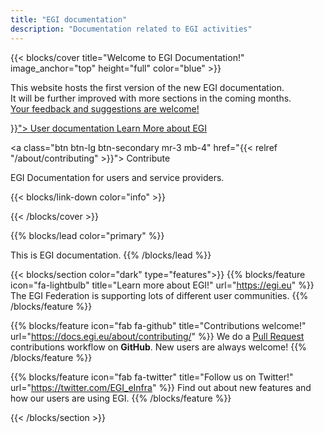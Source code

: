 ```yaml
---
title: "EGI documentation"
description: "Documentation related to EGI activities"
---
```


{{< blocks/cover title="Welcome to EGI Documentation!" image_anchor="top" height="full" color="blue" >}}

  <p class="lead mt-5">
    This website hosts the first version of the new EGI documentation.<br />
    It will be further improved with more sections in the coming months.<br />
    <a href="https://github.com/EGI-Foundation/documentation/issues/new">Your
    feedback and suggestions are welcome!</a>
  </p>

<div class="mx-auto">
  <a class="btn btn-lg btn-primary mr-3 mb-4" href="{{< relref "/users" >}}">
    User documentation <i class="fas fa-arrow-alt-circle-right ml-2"></i>
  </a>

  <a class="btn btn-lg btn-primary mr-3 mb-4" href="https://www.egi.eu">
    Learn More about EGI <i class="fas fa-arrow-alt-circle-right ml-2"></i>
  </a>

  <a class="btn btn-lg btn-secondary mr-3 mb-4" href="{{< relref "/about/contributing" >}}">
    Contribute <i class="fab fa-github ml-2 "></i>
  </a>
  <p class="lead mt-5">EGI Documentation for users and service providers.</p>

{{< blocks/link-down color="info" >}}

</div>
{{< /blocks/cover >}}

{{% blocks/lead color="primary" %}}

This is EGI documentation.
{{% /blocks/lead %}}

{{< blocks/section color="dark" type="features">}}
{{% blocks/feature icon="fa-lightbulb" title="Learn more about EGI!" url="https://egi.eu" %}}
The EGI Federation is supporting lots of different user communities.
{{% /blocks/feature %}}

{{% blocks/feature icon="fab fa-github" title="Contributions welcome!" url="https://docs.egi.eu/about/contributing/" %}}
We do a [Pull Request](https://github.com/EGI-Foundation/documentation/pulls)
contributions workflow on **GitHub**. New users are always welcome!
{{% /blocks/feature %}}

{{% blocks/feature icon="fab fa-twitter" title="Follow us on Twitter!" url="https://twitter.com/EGI_eInfra" %}}
Find out about new features and how our users are using EGI.
{{% /blocks/feature %}}

{{< /blocks/section >}}
